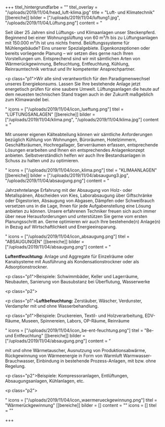 +++
titel_hintergrundfarbe = ""
titel_overlay = "/uploads/2019/11/04/head_luft-klima.jpg"
title = "Luft- und Klimatechnik"
[[bereiche]]
bilder = ["/uploads/2019/11/04/luftung1.jpg", "/uploads/2019/11/04/Lüftung.png"]
content = "<p>Seit über 25 Jahren sind Lüftungs- und Klimaanlagen unser Steckenpferd. Beginnend bei einer Wohnungslüftung von 60 m³/h bis zu Lüftungsanlagen mit 150.000 m³/h ist uns nichts fremd. Belüftungssysteme für Mühlengebäude? Eins unserer Spezialgebiete. Eigenkonzeptionen oder bereits vorliegende Planung – wir setzen dies gerne nach Ihren Vorstellungen um. Entsprechend sind wir mit sämtlichen Arten von Wärmerückgewinnung, Befeuchtung, Entfeuchtung, Kühlung, Reinraumtechnik vertraut und Ihr kompetenter Ansprechpartner.</p><p class=\"p1\">Wir alle sind verantwortlich für den Paradigmenwechsel unseres Energiekonsums. Lassen Sie Ihre bestehende Anlage jetzt energetisch prüfen für eine saubere Umwelt. Lüftungsanlagen die heute auf dem neuesten technischen Stand tragen auch in der Zukunft maßgeblich zum Klimawandel bei.</p>"
icons = ["/uploads/2019/11/04/icon_lueftung.png"]
titel = "LÜFTUNGSANLAGEN"
[[bereiche]]
bilder = ["/uploads/2019/11/04/klima.png", "/uploads/2019/11/04/klima.jpg"]
content = "<p>Mit unserer eigenen Kälteabteilung können wir sämtliche Anforderungen bezüglich Kühlung von Wohnungen, Büroräumen, Hotelzimmern, Geschäftsräumen, Hochregallager, Serverräumen erfassen, entsprechende Lösungen erarbeiten und Ihnen ein entsprechendes Anlagenkonzept anbieten. Selbstverständlich helfen wir auch Ihre Bestandsanlagen in Schuss zu halten und zu optimieren.</p>"
icons = ["/uploads/2019/11/04/icon_klima.png"]
titel = "KLIMAANLAGEN"
[[bereiche]]
bilder = ["/uploads/2019/11/04/absaugung3.jpg", "/uploads/2019/11/04/absaugung.png"]
content = "<p>Jahrzehntelange Erfahrung mit der Absaugung von Holz- oder Metallspänen, Abscheiden von Kies, Laborabsaugung über Giftschränke oder Digestorien, Absaugung von Abgasen, Dämpfen oder Schweißrauch versetzen uns in die Lage, Ihnen für jede Aufgabenstellung eine Lösung anbieten zu können. Unsere erfahrenen Techniker freuen sich auch immer über neue Herausforderungen und unterstützen Sie gerne vom ersten Planungsschritt an. Gerne optimieren wir auch Ihre bestehende(n) Anlage(n) in Bezug auf Wirtschaftlichkeit und Energieeinsparung.</p>"
icons = ["/uploads/2019/11/04/icon_absaugung.png"]
titel = "ABSAUGUNGEN"
[[bereiche]]
bilder = ["/uploads/2019/11/04/absaugung.png"]
content = "<p><strong>Luftentfeuchtung:</strong> Anlage und Aggregate für Einzelräume oder Kanalsysteme mit Ausführung als Kondensationstrockner oder als Adsorptionstrockner.</p><p class=\"p1\">Beispiele: Schwimmbäder, Keller und Lagerräume, Neubauten, Sanierung von Bausubstanz bei Überflutung, Wasserwerke</p><p class=\"p2\"></p><p class=\"p1\"><strong>Luftbefeuchtung:</strong> Zerstäuber, Wäscher, Verdunster, Verdampfer mit und ohne Wasserbehandlung.</p><p class=\"p1\">Beispiele: Druckereien, Textil- und Holzverarbeitung, EDV-Räume, Museen, Spinnereien, Labors, OP-Räume, Reinräume</p>"
icons = ["/uploads/2019/11/04/icon_be-ent-feuchtung.png"]
titel = "Be- und Entfeuchtung"
[[bereiche]]
bilder = ["/uploads/2019/11/04/absaugung.png"]
content = "<p>mit und ohne Wärmetauscher, Ausnutzung von Produktionsabwärme, Rückgewinnung von Wärmeenergie in Form von Warmluft Warmwasser-Brauchwasser, Einbindung in bestehende Prozess-Anlagen, mit bzw. ohne Regelung.</p><p class=\"p2\">Beispiele: Kompressoranlagen, Entlüftungen, Absaugungsanlagen, Kühlanlagen, etc.</p><p class=\"p2\"><br></p>"
icons = ["/uploads/2019/11/04/icon_waermerueckgewinnung.png"]
titel = "Wärmerückgewinnung"
[[bereiche]]
bilder = []
content = ""
icons = []
titel = ""

+++
